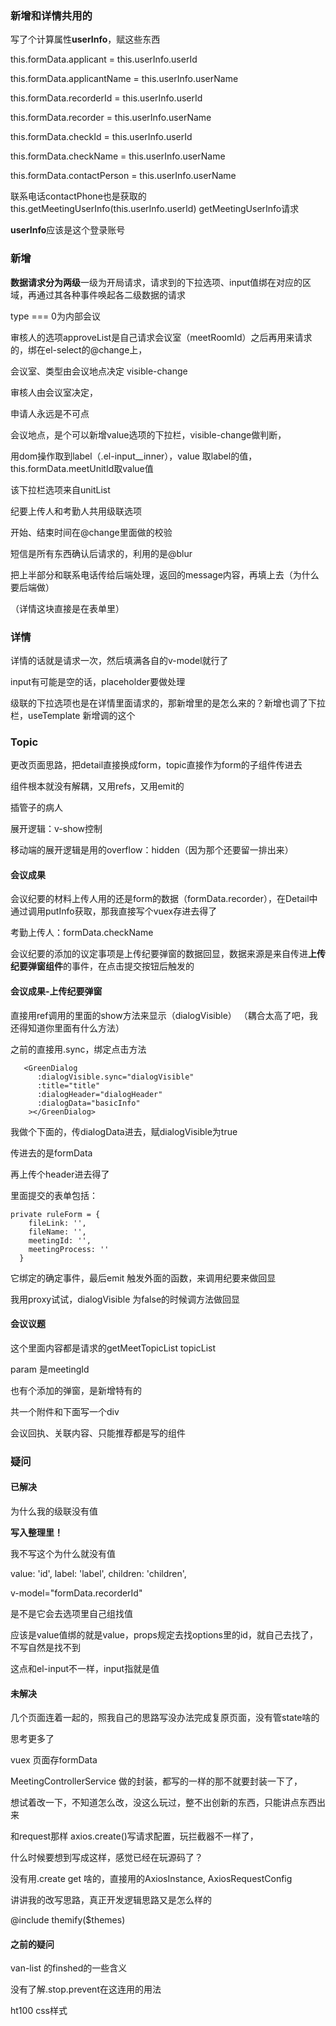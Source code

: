 

### 新增和详情共用的

写了个计算属性**userInfo**，赋这些东西

  this.formData.applicant = this.userInfo.userId

  this.formData.applicantName = this.userInfo.userName

  this.formData.recorderId = this.userInfo.userId

  this.formData.recorder = this.userInfo.userName

  this.formData.checkId = this.userInfo.userId

  this.formData.checkName = this.userInfo.userName

  this.formData.contactPerson = this.userInfo.userName



联系电话contactPhone也是获取的this.getMeetingUserInfo(this.userInfo.userId)		getMeetingUserInfo请求



**userInfo**应该是这个登录账号



### 新增



**数据请求分为两级**一级为开局请求，请求到的下拉选项、input值绑在对应的区域，再通过其各种事件唤起各二级数据的请求

type === 0为内部会议



审核人的选项approveList是自己请求会议室（meetRoomId）之后再用来请求的，绑在el-select的@change上，



会议室、类型由会议地点决定		visible-change

审核人由会议室决定，

申请人永远是不可点

会议地点，是个可以新增value选项的下拉栏，visible-change做判断，

用dom操作取到label（.el-input__inner），value 取label的值，this.formData.meetUnitId取value值

该下拉栏选项来自unitList







纪要上传人和考勤人共用级联选项





开始、结束时间在@change里面做的校验





短信是所有东西确认后请求的，利用的是@blur

把上半部分和联系电话传给后端处理，返回的message内容，再填上去（为什么要后端做）

（详情这块直接是在表单里）



### 详情

详情的话就是请求一次，然后填满各自的v-model就行了



input有可能是空的话，placeholder要做处理



级联的下拉选项也是在详情里面请求的，那新增里的是怎么来的？新增也调了下拉栏，useTemplate 新增调的这个









### Topic

更改页面思路，把detail直接换成form，topic直接作为form的子组件传进去

组件根本就没有解耦，又用refs，又用emit的

插管子的病人





展开逻辑：v-show控制

移动端的展开逻辑是用的overflow：hidden（因为那个还要留一排出来）





#### 会议成果

会议纪要的材料上传人用的还是form的数据（formData.recorder），在Detail中通过调用putInfo获取，那我直接写个vuex存进去得了

考勤上传人：formData.checkName



会议纪要的添加的议定事项是上传纪要弹窗的数据回显，数据来源是来自传进**上传纪要弹窗组件**的事件，在点击提交按钮后触发的



#### 会议成果-上传纪要弹窗

直接用ref调用的里面的show方法来显示（dialogVisible）	（耦合太高了吧，我还得知道你里面有什么方法）

之前的直接用.sync，绑定点击方法

```vue
   <GreenDialog
      :dialogVisible.sync="dialogVisible"
      :title="title"
      :dialogHeader="dialogHeader"
      :dialogData="basicInfo"
    ></GreenDialog>
```

我做个下面的，传dialogData进去，赋dialogVisible为true

传进去的是formData

再上传个header进去得了



里面提交的表单包括：

```
private ruleForm = {
    fileLink: '',
    fileName: '',
    meetingId: '',
    meetingProcess: ''
  }
```



它绑定的确定事件，最后emit 触发外面的函数，来调用纪要来做回显

我用proxy试试，dialogVisible 为false的时候调方法做回显



#### 会议议题

这个里面内容都是请求的getMeetTopicList	topicList

param 是meetingId



也有个添加的弹窗，是新增特有的





共一个附件和下面写一个div





会议回执、关联内容、只能推荐都是写的组件





### 疑问

#### 已解决

为什么我的级联没有值



**写入整理里！**

我不写这个为什么就没有值

value: 'id', label: 'label', children: 'children',



v-model="formData.recorderId"

是不是它会去选项里自己组找值



应该是value值绑的就是value，props规定去找options里的id，就自己去找了，不写自然是找不到

这点和el-input不一样，input指就是值



#### 未解决

几个页面连着一起的，照我自己的思路写没办法完成复原页面，没有管state啥的

思考更多了



vuex 页面存formData



MeetingControllerService 做的封装，都写的一样的那不就要封装一下了，

想试着改一下，不知道怎么改，没这么玩过，整不出创新的东西，只能讲点东西出来



和request那样 axios.create()写请求配置，玩拦截器不一样了，

什么时候要想到写成这样，感觉已经在玩源码了？





没有用.create get 啥的，直接用的AxiosInstance, AxiosRequestConfig

讲讲我的改写思路，真正开发逻辑思路又是怎么样的







 @include themify($themes) 



#### 之前的疑问

van-list 的finshed的一些含义



没有了解.stop.prevent在这连用的用法



ht100  css样式